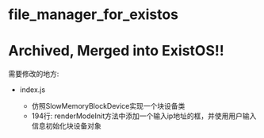 # file_manager_for_existos

# Archived, Merged into ExistOS!!

需要修改的地方:
* index.js

  - 仿照SlowMemoryBlockDevice实现一个块设备类
  - 194行: renderModeInit方法中添加一个输入ip地址的框，并使用用户输入信息初始化块设备对象
